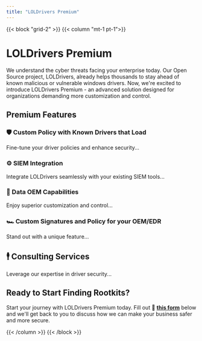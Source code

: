 ```yaml
---
title: "LOLDrivers Premium"
---
```


{{< block "grid-2" >}}
{{< column "mt-1 pt-1">}}

# LOLDrivers Premium
We understand the cyber threats facing your enterprise today. Our Open Source project, LOLDrivers, already helps thousands to stay ahead of known malicious or vulnerable windows drivers. Now, we're excited to introduce LOLDrivers Premium - an advanced solution designed for organizations demanding more customization and control. 

## Premium Features 

### 🛡️ Custom Policy with Known Drivers that Load
Fine-tune your driver policies and enhance security...

### ⚙️ SIEM Integration
Integrate LOLDrivers seamlessly with your existing SIEM tools...

### 🔌 Data OEM Capabilities
Enjoy superior customization and control...

### 🏎️ Custom Signatures and Policy for your OEM/EDR
Stand out with a unique feature...

## 🕴️ Consulting Services
Leverage our expertise in driver security...

## Ready to Start Finding Rootkits?

Start your journey with LOLDrivers Premium today. Fill out 📑 **[this form](https://forms.gle/SvxoLCEZ133U3e5C8)** below and we'll get back to you to discuss how we can make your business safer and more secure.

{{< /column >}}
{{< /block >}}
